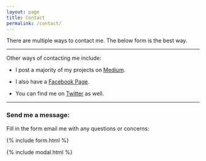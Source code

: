 ```yaml
---
layout: page
title: Contact
permalink: /contact/
---
```

There are multiple ways to contact me. The below form is the best way.

___

Other ways of contacting me include:

* I post a majority of my projects on [Medium](https://medium.com/@magical_satin_seal_239 "Medium Profile").

* I also have a [Facebook Page](https://www.facebook.com/JoJoMiddour "Twitter Profile").

* You can find me on [Twitter](https://twitter.com/j_middour "Facebook Profile") as well.
___


### Send me a message:

Fill in the form email me with any questions or concerns:

{% include form.html %}

{% include modal.html %}
